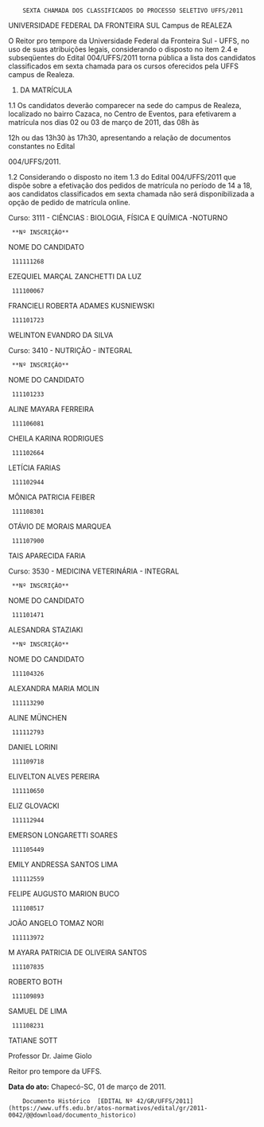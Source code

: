        SEXTA CHAMADA DOS CLASSIFICADOS DO PROCESSO SELETIVO UFFS/2011  

UNIVERSIDADE FEDERAL DA FRONTEIRA SUL Campus de REALEZA

 O Reitor pro tempore da Universidade Federal da Fronteira Sul - UFFS, no uso de suas atribuições legais, considerando o disposto no item 2.4 e subseqüentes do Edital 004/UFFS/2011 torna pública a lista dos candidatos classificados em sexta chamada para os cursos oferecidos pela UFFS campus de Realeza.

 1. DA MATRÍCULA

 1.1 Os candidatos deverão comparecer na sede do campus de Realeza, localizado no bairro Cazaca, no Centro de Eventos, para efetivarem a matrícula nos dias 02 ou 03 de março de 2011, das 08h às

 12h ou das 13h30 às 17h30, apresentando a relação de documentos constantes no Edital

 004/UFFS/2011.

 1.2 Considerando o disposto no item 1.3 do Edital 004/UFFS/2011 que dispõe sobre a efetivação dos pedidos de matrícula no período de 14 a 18, aos candidatos classificados em sexta chamada não será disponibilizada a opção de pedido de matrícula online.

 Curso: 3111 - CIÊNCIAS : BIOLOGIA, FÍSICA E QUÍMICA -NOTURNO

     **Nº INSCRIÇÃO**

   NOME DO CANDIDATO

     111111268

   EZEQUIEL MARÇAL ZANCHETTI DA LUZ

     111100067

   FRANCIELI ROBERTA ADAMES KUSNIEWSKI

     111101723

   WELINTON EVANDRO DA SILVA

      

 Curso: 3410 - NUTRIÇÃO - INTEGRAL

     **Nº INSCRIÇÃO**

   NOME DO CANDIDATO

     111101233

   ALINE MAYARA FERREIRA

     111106081

   CHEILA KARINA RODRIGUES

     111102664

   LETÍCIA FARIAS

     111102944

   MÔNICA PATRICIA FEIBER

     111108301

   OTÁVIO DE MORAIS MARQUEA

     111107900

   TAIS APARECIDA FARIA

      

 Curso: 3530 - MEDICINA VETERINÁRIA - INTEGRAL

     **Nº INSCRIÇÃO**

   NOME DO CANDIDATO

     111101471

   ALESANDRA STAZIAKI

     **Nº INSCRIÇÃO**

   NOME DO CANDIDATO

     111104326

   ALEXANDRA MARIA MOLIN

     111113290

   ALINE MÜNCHEN

     111112793

   DANIEL LORINI

     111109718

   ELIVELTON ALVES PEREIRA

     111110650

   ELIZ GLOVACKI

     111112944

   EMERSON LONGARETTI SOARES

     111105449

   EMILY ANDRESSA SANTOS LIMA

     111112559

   FELIPE AUGUSTO MARION BUCO

     111108517

   JOÃO ANGELO TOMAZ NORI

     111113972

   M AYARA PATRICIA DE OLIVEIRA SANTOS

     111107835

   ROBERTO BOTH

     111109893

   SAMUEL DE LIMA

     111108231

   TATIANE SOTT

      

 Professor Dr. Jaime Giolo

 Reitor pro tempore da UFFS.

  

   **Data do ato:** Chapecó-SC, 01 de março de 2011.   
 

        Documento Histórico  [EDITAL Nº 42/GR/UFFS/2011](https://www.uffs.edu.br/atos-normativos/edital/gr/2011-0042/@@download/documento_historico)     
      